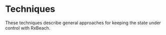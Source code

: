# Techniques

These techniques describe general approaches for keeping the state under control
with RxBeach.
